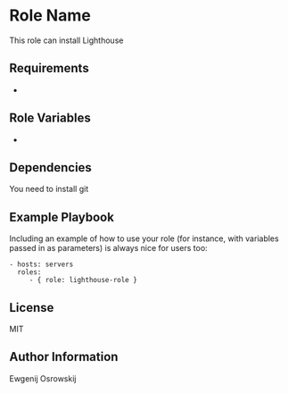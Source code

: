 Role Name
=========

This role can install Lighthouse

Requirements
------------

-

Role Variables
--------------

-

Dependencies
------------

You need to install git

Example Playbook
----------------

Including an example of how to use your role (for instance, with variables passed in as parameters) is always nice for users too:

    - hosts: servers
      roles:
         - { role: lighthouse-role }

License
-------

MIT

Author Information
------------------

Ewgenij Osrowskij
